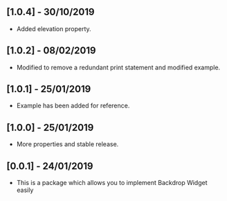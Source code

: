 ## [1.0.4] - 30/10/2019

* Added elevation property.

## [1.0.2] - 08/02/2019

* Modified to remove a redundant print statement and modified example.

## [1.0.1] - 25/01/2019

* Example has been added for reference. 

## [1.0.0] - 25/01/2019

* More properties and stable release.

## [0.0.1] - 24/01/2019

* This is a package which allows you to implement Backdrop Widget easily
